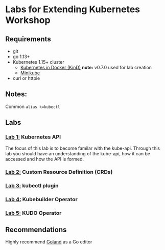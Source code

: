 # Labs for Extending Kubernetes Workshop

## Requirements

* git
* go 1.13+
* Kubernetes 1.15+ cluster
  * [Kubernetes in Docker (KinD)](https://github.com/kubernetes-sigs/kind) **note:** v0.7.0 used for lab creation
  * [Minikube](https://kubernetes.io/docs/tasks/tools/install-minikube/)
* curl or httpie

## Notes:

Common `alias k=kubectl`


## Labs

### [Lab 1:](lab1-kube-api.md) Kubernetes API

The focus of this lab is to become familar with the kube-api.  Through this lab you should have an understanding of the kube-api, how it can be accessed and how the API is formed.

### [Lab 2:](lab2-crd.md) Custom Resource Definition (CRDs)

### [Lab 3:](lab3-cli-plugin.md) kubectl plugin

### [Lab 4:](lab4-kubebuilder.md) Kubebuilder Operator

### [Lab 5:](lab5-kudo.md) KUDO Operator


## Recommendations

Highly recommend [Goland](https://www.jetbrains.com/go) as a Go editor